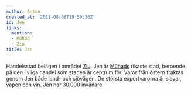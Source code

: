 ```yaml
---
author: Anton
created_at: '2011-08-08T19:50:30Z'
id: Jen
links:
  mention:
  - Mûhad
  - Ziu
title: Jen
---
```


Handelsstad belägen i området [Ziu]. Jen är [Mûhads] rikaste stad, beroende på den livliga handel
som staden är centrum för. Varor från östern fraktas genom Jen både land- och sjövägen. De största
exportvarorna är slavar, vapen och vin. Jen har 30.000 invånare.

  [Ziu]: Ziu
  [Mûhads]: Mûhad
